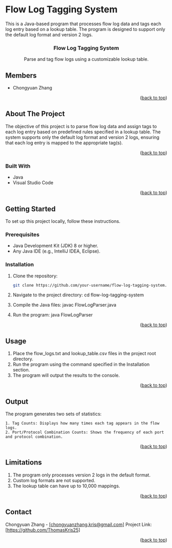 # Flow Log Tagging System

This is a Java-based program that processes flow log data and tags each log entry based on a lookup table. The program is designed to support only the default log format and version 2 logs. 

<a name="readme-top"></a>

<div align="center">
  <h3 align="center">Flow Log Tagging System</h3>
  <p align="center">
    Parse and tag flow logs using a customizable lookup table.
  </p>
</div>


## Members
- Chongyuan Zhang

<p align="right">(<a href="#readme-top">back to top</a>)</p>


## About The Project

The objective of this project is to parse flow log data and assign tags to each log entry based on predefined rules specified in a lookup table. The system supports only the default log format and version 2 logs, ensuring that each log entry is mapped to the appropriate tag(s).

<p align="right">(<a href="#readme-top">back to top</a>)</p>

### Built With
- Java
- Visual Studio Code

<p align="right">(<a href="#readme-top">back to top</a>)</p>

## Getting Started

To set up this project locally, follow these instructions.

### Prerequisites
- Java Development Kit (JDK) 8 or higher.
- Any Java IDE (e.g., IntelliJ IDEA, Eclipse).

### Installation
1. Clone the repository:
   ```bash
   git clone https://github.com/your-username/flow-log-tagging-system.git

2. Navigate to the project directory:
    cd flow-log-tagging-system

3. Compile the Java files:
    javac FlowLogParser.java

4. Run the program:
    java FlowLogParser
<p align="right">(<a href="#readme-top">back to top</a>)</p>


## Usage

1. Place the flow_logs.txt and lookup_table.csv files in the project root directory.
2. Run the program using the command specified in the Installation section.
3. The program will output the results to the console.

<p align="right">(<a href="#readme-top">back to top</a>)</p>

## Output

The program generates two sets of statistics:

    1. Tag Counts: Displays how many times each tag appears in the flow logs.
    2. Port/Protocol Combination Counts: Shows the frequency of each port and protocol combination.

<p align="right">(<a href="#readme-top">back to top</a>)</p>


## Limitations

1. The program only processes version 2 logs in the default format.
2. Custom log formats are not supported.
3. The lookup table can have up to 10,000 mappings.
<p align="right">(<a href="#readme-top">back to top</a>)</p>


## Contact
Chongyuan Zhang - [chongyuanzhang.kris@gmail.com]
Project Link: [https://github.com/ThomasKris25]

<p align="right">(<a href="#readme-top">back to top</a>)</p>